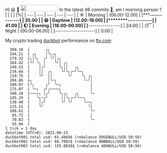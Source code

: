 Hi :smiley: :wave: <img src="https://jojoee.jojoee.com/api/utcnow" width="120" height="20">
In the latest 46 commits :bug:, am I morning person ? 
| | | | |%|
| --- | --- | --- | --- | --- |
| :sunny: | Morning | (06.00-12.00] | [*******-------------] | 35.00 |
| :satisfied: | Daytime | (12.00-18.00] | [********------------] | 41.00 |
| :moon: | Evening | (18.00-00.00] | [****----------------] | 24.00 |
| :sleeping: | Night | (00.00-06.00] | [--------------------] | 0.00 |

My crypto trading [duckbot](https://github.com/jojoee/duckbot) performance on [ftx.com](https://ftx.com/#a=13144711)
```
  309.10  ┤       ╭╮
  294.21  ┤ ╭╮    │╰╮╭╮
  279.32  ┤╮│╰╮  ╭╯ ╰╯│╭╮
  264.42  ┤╰╯ ╰╮ │    ╰╯│ ╭╮
  249.53  ┤    │╭╯      ╰╮││   ╭╮
  234.64  ┤    ││  ╭╮    ╰╯╰╮╭─╯╰─╮
  219.75  ┤    ╰╯  ││       ╰╯    ╰╮ ╭╮
  204.86  ┼╮       │╰─╮            ╰─╯│
  189.97  ┤╰╮     ╭╯  ╰─╮             │
  175.07  ┤ ╰─╮  ╭╯╭────╮             │
  160.18  ┤───╮╮ │╭╯    ╰╮╭╮   ╭╮     ╰─
  145.29  ┤   ╰╮─╭╯      ││╰╮╭─╯╰──╮
  130.40  ┤    │╭╯       ╰╯ ╰╯     ╰──╮
  115.51  ┤    ╰╯                    ╰│
  100.61  ┤                           ╰─
   85.72  ┤                           │
   70.83  ┤                           ╰─
   55.94  ┤
1 tick = 1 day
datetime (UTC+0): 2021-06-23
duckbot001 total usd: 65.4869$ (rebalance DOGEBULL/USD 50:50)
duckbot002 total usd: 88.7082$ (rebalance BNBBULL/USD 50:50)
duckbot003 total usd: 155.8810$ (rebalance ADABULL/USD 50:50)
```

